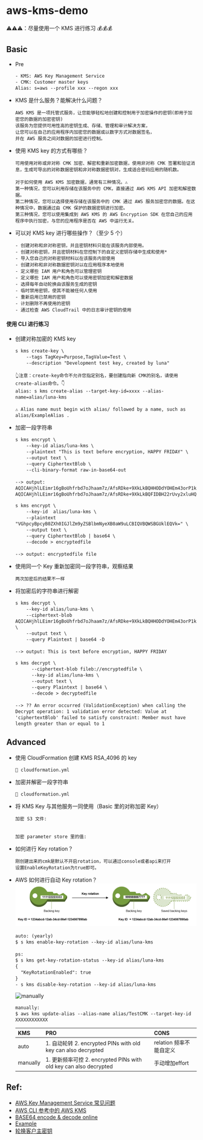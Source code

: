 # aws-kms-demo
⚠️⚠️⚠️：尽量使用一个 KMS 进行练习 💰💰💰

## Basic

- Pre
    ```
  - KMS: AWS Key Management Service
  - CMK: Customer master keys
  Alias: s=aws --profile xxx --regon xxx
  ```

- KMS 是什么服务？能解决什么问题？
    ```
  AWS KMS 是一项托管式服务，让您能够轻松地创建和控制用于加密操作的密钥(即用于加密您的数据的加密密钥)
  该服务为您提供可用性高的密钥生成、存储、管理和审计解决方案，
  让您可以在自己的应用程序内加密您的数据或以数字方式对数据签名，
  并在 AWS 服务之间对数据的加密进行控制。
  ```

- 使用 KMS key 的方式有哪些？
    ```
  可用使用对称或非对称 CMK 加密、解密和重新加密数据，使用非对称 CMK 签署和验证消息，生成可导出的对称数据密钥和非对称数据密钥对，生成适合密码应用的随机数。

  对于如何使用 AWS KMS 加密数据，通常有三种情况。⚠️
  第一种情况，您可以利用存储在该服务中的 CMK，直接通过 AWS KMS API 加密和解密数据。
  第二种情况，您可以选择使用存储在该服务中的 CMK 通过 AWS 服务加密您的数据。在这种情况中，数据通过由 CMK 保护的数据密钥进行加密。
  第三种情况，您可以使用集成到 AWS KMS 的 AWS Encryption SDK 在您自己的应用程序中执行加密，与您的应用程序是否在 AWS 中运行无关。
  ```

- 可以对 KMS key 进行哪些操作？（至少 5 个）
    ```
    - 创建对称和非对称密钥，并且密钥材料只能在该服务内部使用。
    - 创建对称密钥，并且密钥材料在您控制下的自定义密钥存储中生成和使用*
    - 导入您自己的对称密钥材料以在该服务内部使用
    - 创建对称和非对称数据密钥对以在应用程序本地使用
    - 定义哪些 IAM 用户和角色可以管理密钥
    - 定义哪些 IAM 用户和角色可以使用密钥加密和解密数据
    - 选择每年自动轮换由该服务生成的密钥
    - 临时禁用密钥，使其不能被任何人使用
    - 重新启用已禁用的密钥
    - 计划删除不再使用的密钥
    - 通过检查 AWS CloudTrail 中的日志审计密钥的使用
  ```

#### 使用 CLI 进行练习
- 创建对称加密的 KMS key
    ```
  s kms create-key \
        --tags TagKey=Purpose,TagValue=Test \
        --description "Development test key, created by luna" 
  
  👆注意：create-key命令不允许您指定别名，要创建指向新 CMK的别名，请使用create-alias命令。👇
  alias: s kms create-alias --target-key-id=xxxx --alias-name=alias/luna-kms
  
  ⚠️ Alias name must begin with alias/ followed by a name, such as alias/ExampleAlias .
  ```

- 加密一段字符串
    ```
  s kms encrypt \
        --key-id alias/luna-kms \
        --plaintext "This is text before encryption, HAPPY FRIDAY" \
        --output text \
        --query CiphertextBlob \
        --cli-binary-format raw-in-base64-out

  --> output: 
  AQICAHjhlLEimr16gBoUhfrbd7oJhaam7z/AfsRDke+9XkLkBQHHODdYOHEm43orP1kkYuMbAAAAizCBiAYJKoZIhvcNAQcGoHsweQIBADB0BgkqhkiG9w0BBwEwHgYJYIZIAWUDBAEuMBEEDGThKBC2qi+GFhNAKwIBEIBHXShar2RkszY4vust8CwDmARkv+s4ZU51Ett6EJIhD7VcGNVbnE0X7dJbd6UJPJ88Vfz1MVNiY0jkRc/7BdDUBmWmW8anjDI=
  AQICAHjhlLEimr16gBoUhfrbd7oJhaam7z/AfsRDke+9XkLkBQFIDBH22rUvy2xluHQLHzn7AAAAizCBiAYJKoZIhvcNAQcGoHsweQIBADB0BgkqhkiG9w0BBwEwHgYJYIZIAWUDBAEuMBEEDFxih+HgMx9nEBBrgwIBEIBHLgU39vHUu+ZFk3sAc2Ja/jicdr48G4tdEDGt+po0mO86iyWF1KVsn2Ebuun8DmxooaFXlUSfXyXfdOruPkt44pwuF4rXljk=
  ```

  ```
  s kms encrypt \
      --key-id  alias/luna-kms \
      --plaintext "VGhpcyBpcyB0ZXh0IGJlZm9yZSBlbmNyeXB0aW9uLCBIQVBQWSBGUklEQVk=" \
      --output text \
      --query CiphertextBlob | base64 \
      --decode > encryptedfile
  
  --> output: encryptedfile file
  ```

- 使用同一个 Key 重新加密同一段字符串，观察结果
    ```
  两次加密后的结果不一样
  ```

- 将加密后的字符串进行解密
    ```
  s kms decrypt \
        --key-id alias/luna-kms \
        --ciphertext-blob AQICAHjhlLEimr16gBoUhfrbd7oJhaam7z/AfsRDke+9XkLkBQHHODdYOHEm43orP1kkYuMbAAAAizCBiAYJKoZIhvcNAQcGoHsweQIBADB0BgkqhkiG9w0BBwEwHgYJYIZIAWUDBAEuMBEEDGThKBC2qi+GFhNAKwIBEIBHXShar2RkszY4vust8CwDmARkv+s4ZU51Ett6EJIhD7VcGNVbnE0X7dJbd6UJPJ88Vfz1MVNiY0jkRc/7BdDUBmWmW8anjDI= \
        --output text \
        --query Plaintext | base64 -D
  
  --> output: This is text before encryption, HAPPY FRIDAY
  ```

  ```
  s kms decrypt \
        --ciphertext-blob fileb://encryptedfile \
        --key-id alias/luna-kms \
        --output text \
        --query Plaintext | base64 \
        --decode > decryptedfile
  
  --> ?? An error occurred (ValidationException) when calling the Decrypt operation: 1 validation error detected: Value at 'ciphertextBlob' failed to satisfy constraint: Member must have length greater than or equal to 1
  ```



## Advanced

- 使用 CloudFormation 创建 KMS RSA_4096 的 key
    ```
  🔎 cloudformation.yml
  ```

- 加密并解密一段字符串
    ```
  🔎 cloudformation.yml
  ```

- 将 KMS Key 与其他服务一同使用（Basic 里的对称加密 Key）
    ```
  加密 S3 文件:
  
  
  ```
  ```
  加密 parameter store 里的值: 
  
  ```
- 如何进行 Key rotation？
    ```
  刚创建出来的cmk是默认不开启rotation，可以通过console或者api来打开
  设置EnableKeyRotation为true即可。
  ```

- AWS 如何进行自动 Key rotation？
  ![auto](https://github.com/LunaTW/aws-kms-demo/blob/master/res/key-rotation-auto.png?raw=true)
    ```
  auto: (yearly)
  $ s kms enable-key-rotation --key-id alias/luna-kms
  
  ps: 
  $ s kms get-key-rotation-status --key-id alias/luna-kms 
  {
      "KeyRotationEnabled": true
  }
  - s kms disable-key-rotation --key-id alias/luna-kms 
  ```
  ![manually](https://github.com/LunaTW/aws-kms-demo/blob/master/res/key-rotation-manual.png?raw=true)
  ```
  manually: 
  $ aws kms update-alias --alias-name alias/TestCMK --target-key-id XXXXXXXXXXXX
  ```

  | KMS  | PRO | CONS | 
    | ----  | ----  | ---- |
  | auto | 1. 自动轮转  2. encrypted PINs with old key can also decrypted | relation 频率不能自定义    |
  | manually | 1. 更新频率可控 2. encrypted PINs with old key can also decrypted | 手动增加effort |


## Ref:
- [AWS Key Management Service 常见问题](https://aws.amazon.com/cn/kms/faqs/)
- [AWS CLI 参考中的 AWS KMS](https://docs.aws.amazon.com/zh_cn/cli/latest/reference/kms/index.html)
- [BASE64 encode & decode online](https://www.base64decode.org/)
- [Example](https://github.com/Ma-Jiajie/hello-kms)
- [轮换客户主密钥](https://docs.aws.amazon.com/zh_cn/kms/latest/developerguide/rotate-keys.html)